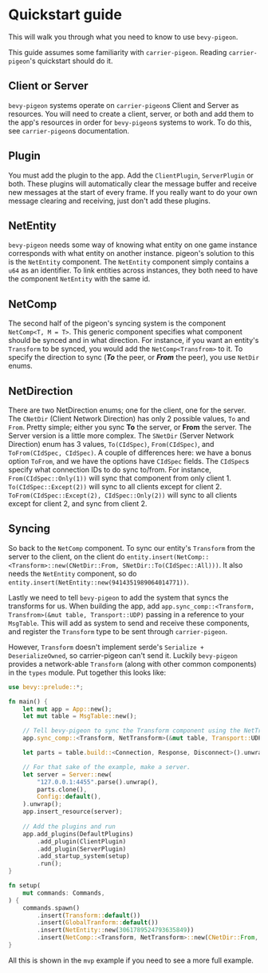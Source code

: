 # Quickstart guide

This will walk you through what you need to know to use `bevy-pigeon`.

This guide assumes some familiarity with `carrier-pigeon`. Reading `carrier-pigeon`'s quickstart
should do it.

## Client or Server

`bevy-pigeon` systems operate on `carrier-pigeon`s Client and Server as resources. You will need to create a client,
server, or both and add them to the app's resources in order for `bevy-pigeon`s systems to work.
To do this, see `carrier-pigeon`s documentation.

## Plugin

You must add the plugin to the app. Add the `ClientPlugin`, `ServerPlugin` or both. These plugins will
automatically clear the message buffer and receive new messages at the start of every frame. If you really want
to do your own message clearing and receiving, just don't add these plugins.

## NetEntity

`bevy-pigeon` needs some way of knowing what entity on one game instance corresponds with what entity on another
instance. pigeon's solution to this is the `NetEntity` component. The `NetEntity` component simply contains a `u64`
as an identifier. To link entities across instances, they both need to have the component `NetEntity` with the same id.

## NetComp

The second half of the pigeon's syncing system is the component `NetComp<T, M = T>`. This generic component specifies
what component should be synced and in what direction. For instance, if you want an entity's `Transform` to be synced,
you would add the `NetComp<Transfrom>` to it. To specify the direction to sync
(***To*** the peer, or ***From*** the peer), you use `NetDir` enums.

## NetDirection

There are two NetDirection enums; one for the client, one for the server. The `CNetDir` (Client Network Direction)
has only 2 possible values, `To` and `From`. Pretty simple; either you sync **To** the server, or **From** the server.
The Server version is a little more complex. The `SNetDir` (Server Network Direction) enum has 3 values, `To(CIdSpec)`,
`From(CIdSpec)`, and `ToFrom(CIdSpec, CIdSpec)`. A couple of differences here: we have a bonus option `ToFrom`, and
we have the options have `CIdSpec` fields. The `CIdSpec`s specify what connection IDs to do sync to/from. For instance,
`From(CIdSpec::Only(1))` will sync that component from only client 1. `To(CIdSpec::Except(2))` will sync to all clients
except for client 2. `ToFrom(CIdSpec::Except(2), CIdSpec::Only(2))` will sync to all clients except for client 2, and
sync from client 2.

## Syncing

So back to the `NetComp` component. To sync our entity's `Transform` from the server to the client, on the client do
`entity.insert(NetComp::<Transform>::new(CNetDir::From, SNetDir::To(CIdSpec::All)))`.
It also needs the `NetEntity` component, so do `entity.insert(NetEntity::new(9414351989064014771))`.

Lastly we need to tell `bevy-pigeon` to add the system that syncs the transforms for us. When building the app, add
`app.sync_comp::<Transform, Transfrom>(&mut table, Transport::UDP)` passing in a reference to your `MsgTable`.
This will add as system to send and receive these components, and register the `Transform` type to be sent 
through `carrier-pigeon`.

However, `Transform` doesn't implement serde's `Serialize + DeserializeOwned`, so carrier-pigeon can't
send it. Luckily `bevy-pigeon` provides a network-able `Transform` (along with other common components)
in the `types` module. Put together this looks like:
```rust
use bevy::prelude::*;

fn main() {
    let mut app = App::new();
    let mut table = MsgTable::new();

    // Tell bevy-pigeon to sync the Transform component using the NetTransform message type.
    app.sync_comp::<Transform, NetTransform>(&mut table, Transport::UDP);

    let parts = table.build::<Connection, Response, Disconnect>().unwrap();

    // For that sake of the example, make a server.
    let server = Server::new(
        "127.0.0.1:4455".parse().unwrap(),
        parts.clone(),
        Config::default(),
    ).unwrap();
    app.insert_resource(server);
    
    // Add the plugins and run
    app.add_plugins(DefaultPlugins)
        .add_plugin(ClientPlugin)
        .add_plugin(ServerPlugin)
        .add_startup_system(setup)
        .run();
}

fn setup(
    mut commands: Commands,
) {
    commands.spawn()
        .insert(Transform::default())
        .insert(GlobalTranform::default())
        .insert(NetEntity::new(3061789524793635849))
        .insert(NetComp::<Transform, NetTransform>::new(CNetDir::From, SNetDir::To(CIdSpec::All)));
}
```

All this is shown in the `mvp` example if you need to see a more full example.
